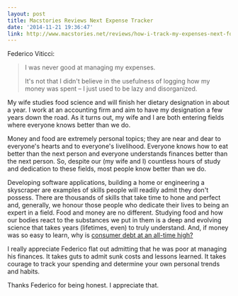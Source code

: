 ```yaml
---
layout: post
title: Macstories Reviews Next Expense Tracker
date: '2014-11-21 19:36:47'
link: http://www.macstories.net/reviews/how-i-track-my-expenses-next-for-iphone-and-ipad/
---
```


Federico Viticci:

> I was never good at managing my expenses.
> 
> It's not that I didn't believe in the usefulness of logging how my money was spent – I just used to be lazy and disorganized.

My wife studies food science and will finish her dietary designation in about a year. I work at an accounting firm and aim to have my designation a few years down the road. As it turns out, my wife and I are both entering fields where everyone knows better than we do. 

Money and food are extremely personal topics; they are near and dear to everyone's hearts and to everyone's livelihood. Everyone knows how to eat better than the next person and everyone understands finances better than the next person. So, despite our (my wife and I) countless hours of study and dedication to these fields, most people know better than we do.

Developing software applications, building a home or engineering a skyscraper are examples of skills people will readily admit they don't possess. There are thousands of skills that take time to hone and perfect and, generally, we honour those people who dedicate their lives to being an expert in a field. Food and money are no different. Studying food and how our bodies react to the substances we put in them is a deep and evolving science that takes years (lifetimes, even) to truly understand. And, if money was so easy to learn, why is [consumer debt at an all-time high?](http://www.nerdwallet.com/blog/credit-card-data/average-credit-card-debt-household/)

I really appreciate Federico flat out admitting that he was poor at managing his finances. It takes guts to admit sunk costs and lessons learned. It takes courage to track your spending and determine your own personal trends and habits. 

Thanks Federico for being honest. I appreciate that.

